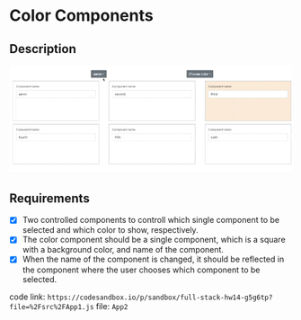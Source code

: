 # Color Components

## Description

![color_components](hw2.gif)

## Requirements

- [x] Two controlled components to controll which single component to be selected and which color to show, respectively.
- [x] The color component should be a single component, which is a square with a background color, and name of the component.
- [x] When the name of the component is changed, it should be reflected in the component where the user chooses which component to be selected.

code link: `https://codesandbox.io/p/sandbox/full-stack-hw14-g5g6tp?file=%2Fsrc%2FApp1.js`
file: `App2`